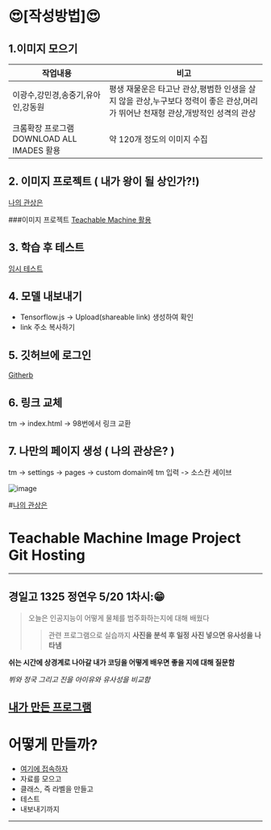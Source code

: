 ```
```

# &#128525;[작성방법]&#128525;
## 1.이미지 모으기
|작업내용|비고|
|--|--|
|이광수,강민경,송중기,유아인,강동원|평생 재물운은 타고난 관상,평범한 인생을 살지 않을 관상,누구보다 정력이 좋은 관상,머리가 뛰어난 천재형 관상,개방적인 성격의 관상|
|크롬확장 프로그램 DOWNLOAD ALL IMADES 활용| 약 120개 정도의 이미지 수집|

## 2. 이미지 프로젝트 ( 내가 왕이 될 상인가?!)
[나의 관상은](https://teachablemachine.withgoogle.com/models/XAucdeCEM/)

###이미지 프로젝트 [Teachable Machine 활용](https://teachablemachine.withgoogle.com/)

## 3. 학습 후 테스트
[임시 테스트](https://teachablemachine.withgoogle.com/models/XAucdeCEM/)

## 4. 모델 내보내기
+ Tensorflow.js -> Upload(shareable link) 생성하여 확인
+ link 주소 복사하기

## 5. 깃허브에 로그인
[Githerb](https://github.com/)

## 6. 링크 교체
tm -> index.html -> 98번에서 링크 교환

## 7. 나만의 페이지 생성 ( 나의 관상은? )
tm -> settings -> pages -> custom domain에 tm 입력 -> 소스칸 세이브

![image](https://user-images.githubusercontent.com/84504041/119655331-6d9dd780-be64-11eb-8381-7e510654909d.png)

#[나의 관상은](https://teachablemachine.withgoogle.com/models/XAucdeCEM/)


# Teachable Machine Image Project Git Hosting

---
## 경일고 1325 정연우 5/20 1차시:&#128513;
>오늘은 인공지능이 어떻게 물체를 범주화하는지에 대해 배웠다
>>관련 프로그램으로 실습까지
**사진을 분석 후 일정 사진 넣으면 유사성을 나타냄**

__쉬는 시간에 상경계로 나아갈 내가 코딩을 어떻게 배우면 좋을 지에 대해 질문함__

*뷔와 정국 그리고 진을 아이유와 유사성을 비교함*

[내가 만든 프로그램](https://teachablemachine.withgoogle.com/models/AJXZZoWrQ/) 
--------------------------------------------------------------------------------
# 어떻게 만들까?
+ [여기에 접속하자](https://teachablemachine.withgoogle.com/)
+ 자료를 모으고
+ 클래스, 즉 라벨을 만들고
+ 테스트
+ 내보내기까지
----------------------------------------------------------------------------
